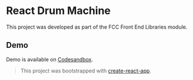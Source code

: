 # React Drum Machine

This project was developed as part of the FCC Front End Libraries module. 

## Demo

Demo is available on [Codesandbox](https://codesandbox.io/s/drum-machine-4qi2u).

> This project was bootstrapped with [create-react-app](https://create-react-app.dev/docs/getting-started/).
